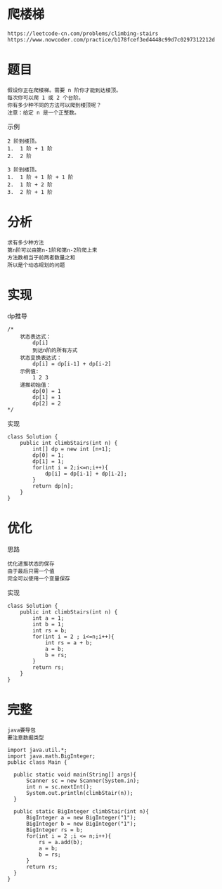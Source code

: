 
# 爬楼梯

    https://leetcode-cn.com/problems/climbing-stairs
    https://www.nowcoder.com/practice/b178fcef3ed4448c99d7c0297312212d

# 题目

    假设你正在爬楼梯。需要 n 阶你才能到达楼顶。
    每次你可以爬 1 或 2 个台阶。
    你有多少种不同的方法可以爬到楼顶呢？
    注意：给定 n 是一个正整数。

示例

    2 阶到楼顶。
    1.  1 阶 + 1 阶
    2.  2 阶
    
    3 阶到楼顶。
    1.  1 阶 + 1 阶 + 1 阶
    2.  1 阶 + 2 阶
    3.  2 阶 + 1 阶

# 分析

    求有多少种方法
    第n阶可以由第n-1阶和第n-2阶爬上来
    方法数相当于前两者数量之和
    所以是个动态规划的问题

# 实现
 
dp推导
    
    /*
        状态表达式：
            dp[i] 
            到达n阶的所有方式
        状态变换表达式：
            dp[i] = dp[i-1] + dp[i-2]
        示例值:
            1 2 3 
        递推初始值：
            dp[0] = 1    
            dp[1] = 1
            dp[2] = 2                
    */

实现

    class Solution {
        public int climbStairs(int n) {
            int[] dp = new int [n+1];
            dp[0] = 1;
            dp[1] = 1;
            for(int i = 2;i<=n;i++){
                dp[i] = dp[i-1] + dp[i-2];
            }
            return dp[n];
        }
    }

# 优化

思路

    优化递推状态的保存
    由于最后只需一个值
    完全可以使用一个变量保存

实现

    class Solution {
        public int climbStairs(int n) {
            int a = 1;
            int b = 1;
            int rs = b;
            for(int i = 2 ; i<=n;i++){
                int rs = a + b;
                a = b;
                b = rs;
            }
            return rs;
        }
    }    


# 完整

    java要导包
    要注意数据类型
    
    import java.util.*;
    import java.math.BigInteger;
    public class Main {
       
      public static void main(String[] args){
          Scanner sc = new Scanner(System.in);
          int n = sc.nextInt();
          System.out.println(climbStair(n));
      }
      
      public static BigInteger climbStair(int n){
          BigInteger a = new BigInteger("1");
          BigInteger b = new BigInteger("1");
          BigInteger rs = b;
          for(int i = 2 ;i <= n;i++){
              rs = a.add(b);
              a = b;
              b = rs; 
          }
          return rs;
      }
    }


